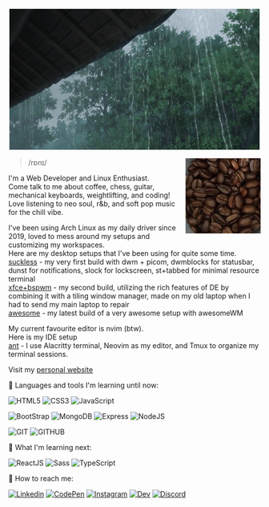 <p align="center">
<picture>
<img max-width="50%" height="auto" src="./.github/raining.gif">
</picture>
</p>

<p style={ display: inline }>
<picture>
<img align="right" src="./.github/coffee.jpg">
</picture>
</p>

> /rɒnɪ/

I'm a Web Developer and Linux Enthusiast. <br/>
Come talk to me about coffee, chess, guitar, mechanical keyboards, weightlifting, and coding! <br/>
Love listening to neo soul, r&b, and soft pop music for the chill vibe. <br/>

I've been using Arch Linux as my daily driver since 2019, loved to mess around my setups and customizing my workspaces. <br/>
Here are my desktop setups that I've been using for quite some time. <br/>
[suckless](https://www.github.com/ronylee11/suckless) - my very first build with dwm + picom, dwmblocks for statusbar, dunst for notifications, slock for lockscreen, st+tabbed for minimal resource terminal <br/>
[xfce+bspwm](https://www.github.com/ronylee11/xfce-bspwm) - my second build, utilizing the rich features of DE by combining it with a tiling window manager, made on my old laptop when I had to send my main laptop to repair <br/>
[awesome](https://www.github.com/ronylee11/awesome) - my latest build of a very awesome setup with awesomeWM <br/>

My current favourite editor is nvim (btw).<br/>
Here is my IDE setup <br/>
[ant](https://www.github.com/ronylee11/ant) - I use Alacritty terminal, Neovim as my editor, and Tmux to organize my terminal sessions. <br/>

Visit my [personal website](https://rony.is-a.dev)

🧰 Languages and tools I'm learning until now: <br/>

<p>
<picture>
<source media="(prefers-color-scheme: light)" srcset="https://img.shields.io/static/v1?label=&message=HTML5&color=%23E34F26&style=for-the-badge&logo=html5&logoColor=whitesmoke"></source>
<source media="(prefers-color-scheme: dark)" srcset="https://img.shields.io/static/v1?label=&message=HTML5&color=%23E34F26&style=for-the-badge&logo=html5&logoColor=whitesmoke"></source>
<img src="https://img.shields.io/static/v1?label=&message=HTML5&color=%23E34F26&style=for-the-badge&logo=html5&logoColor=whitesmoke" alt="HTML5">
</picture>

<picture>
<source media="(prefers-color-scheme: light)" srcset="https://img.shields.io/static/v1?label=&message=CSS3&color=%231572B6&style=for-the-badge&logo=css3&logoColor=whitesmoke"></source>
<source media="(prefers-color-scheme: dark)" srcset="https://img.shields.io/static/v1?label=&message=CSS3&color=%231572B6&style=for-the-badge&logo=css3&logoColor=whitesmoke"></source>
<img src="https://img.shields.io/static/v1?label=&message=CSS3&color=%231572B6&style=for-the-badge&logo=css3&logoColor=whitesmoke" alt="CSS3">
</picture>

<picture>
<source media="(prefers-color-scheme: light)" srcset="https://img.shields.io/static/v1?label=&message=Javascript&color=%23F7DF1E&style=for-the-badge&logo=javascript&logoColor=grey"></source>
<source media="(prefers-color-scheme: dark)" srcset="https://img.shields.io/static/v1?label=&message=Javascript&color=%23F7DF1E&style=for-the-badge&logo=javascript&logoColor=grey"></source>
<img src="https://img.shields.io/static/v1?label=&message=Javascript&color=%23F7DF1E&style=for-the-badge&logo=javascript&logoColor=grey" alt="JavaScript">
</picture> <br/>
</p>

<p>
<picture>
<source media="(prefers-color-scheme: light)" srcset="https://img.shields.io/static/v1?label=&message=BOOTSTRAP&color=blueviolet&style=for-the-badge&logo=bootstrap&logoColor=whitesmoke"></source>
<source media="(prefers-color-scheme: dark)" srcset="https://img.shields.io/static/v1?label=&message=BOOTSTRAP&color=blueviolet&style=for-the-badge&logo=bootstrap&logoColor=whitesmoke"></source>
<img src="https://img.shields.io/static/v1?label=&message=BOOTSTRAP&color=blueviolet&style=for-the-badge&logo=bootstrap&logoColor=whitesmoke" alt="BootStrap">
</picture>
<picture>
<source media="(prefers-color-scheme: light)" srcset="https://img.shields.io/static/v1?label=&message=MONGODB&color=brightgreen&style=for-the-badge&logo=mongoDB&logoColor=whitesmoke"></source>
<source media="(prefers-color-scheme: dark)" srcset="https://img.shields.io/static/v1?label=&message=MONGODB&color=brightgreen&style=for-the-badge&logo=mongoDB&logoColor=whitesmoke"></source>
<img src="https://img.shields.io/static/v1?label=&message=MONGODB&color=brightgreen&style=for-the-badge&logo=mongoDB&logoColor=whitesmoke" alt="MongoDB">
</picture>
<picture>
<source media="(prefers-color-scheme: light)" srcset="https://img.shields.io/static/v1?label=&message=EXPRESS&color=grey&style=for-the-badge&logo=express&logoColor=whitesmoke"></source>
<source media="(prefers-color-scheme: dark)" srcset="https://img.shields.io/static/v1?label=&message=EXPRESS&color=grey&style=for-the-badge&logo=express&logoColor=whitesmoke"></source>
<img src="https://img.shields.io/static/v1?label=&message=EXPRESS&color=grey&style=for-the-badge&logo=express&logoColor=whitesmoke" alt="Express">
</picture>
<picture>
<source media="(prefers-color-scheme: light)" srcset="https://img.shields.io/static/v1?label=&message=NODE.JS&color=green&style=for-the-badge&logo=node.js&logoColor=whitesmoke"></source>
<source media="(prefers-color-scheme: dark)" srcset="https://img.shields.io/static/v1?label=&message=NODE.JS&color=green&style=for-the-badge&logo=node.js&logoColor=whitesmoke"></source>
<img src="https://img.shields.io/static/v1?label=&message=NODE.JS&color=green&style=for-the-badge&logo=node.js&logoColor=whitesmoke" alt="NodeJS">
</picture>
</p>

<p>
<picture>
<source media="(prefers-color-scheme: light)" srcset="https://img.shields.io/static/v1?label=&message=GIT&color=%23F05032&style=for-the-badge&logo=git&logoColor=whitesmoke"></source>
<source media="(prefers-color-scheme: dark)" srcset="https://img.shields.io/static/v1?label=&message=GIT&color=%23F05032&style=for-the-badge&logo=git&logoColor=whitesmoke"></source>
<img src="https://img.shields.io/static/v1?label=&message=GIT&color=%23F05032&style=for-the-badge&logo=git&logoColor=whitesmoke" alt="GIT">
</picture>
<picture>
<source media="(prefers-color-scheme: light)" srcset="https://img.shields.io/static/v1?label=&message=GITHUB&color=%23181717&style=for-the-badge&logo=github&logoColor=whitesmoke"></source>
<source media="(prefers-color-scheme: dark)" srcset="https://img.shields.io/static/v1?label=&message=GITHUB&color=%23181717&style=for-the-badge&logo=github&logoColor=whitesmoke"></source>
<img src="https://img.shields.io/static/v1?label=&message=GITHUB&color=%23181717&style=for-the-badge&logo=github&logoColor=whitesmoke" alt="GITHUB">
</picture>
</p>

📖 What I'm learning next: <br/>

<p>
<picture>
<source media="(prefers-color-scheme: light)" srcset="https://img.shields.io/static/v1?label=&message=REACT.JS&color=%2361DAFB&style=for-the-badge&logo=react&logoColor=grey"></source>
<source media="(prefers-color-scheme: dark)" srcset="https://img.shields.io/static/v1?label=&message=REACT.JS&color=%2361DAFB&style=for-the-badge&logo=react&logoColor=grey"></source>
<img src="https://img.shields.io/static/v1?label=&message=REACT.JS&color=%2361DAFB&style=for-the-badge&logo=react&logoColor=grey" alt="ReactJS">
</picture>
<picture>
<source media="(prefers-color-scheme: light)" srcset="https://img.shields.io/static/v1?label=&message=SASS&color=%23CC6699&style=for-the-badge&logo=sass&logoColor=whitesmoke"></source>
<source media="(prefers-color-scheme: dark)" srcset="https://img.shields.io/static/v1?label=&message=SASS&color=%23CC6699&style=for-the-badge&logo=sass&logoColor=whitesmoke"></source>
<img src="https://img.shields.io/static/v1?label=&message=SASS&color=%23CC6699&style=for-the-badge&logo=sass&logoColor=whitesmoke" alt="Sass">
</picture>
<picture>
<source media="(prefers-color-scheme: light)" srcset="https://img.shields.io/static/v1?label=&message=Typescript&color=%233178C6&style=for-the-badge&logo=typescript&logoColor=03256C"></source>
<source media="(prefers-color-scheme: dark)" srcset="https://img.shields.io/static/v1?label=&message=Typescript&color=%233178C6&style=for-the-badge&logo=typescript&logoColor=03256C"></source>
<img src="https://img.shields.io/static/v1?label=&message=Typescript&color=%233178C6&style=for-the-badge&logo=typescript&logoColor=03256C" alt="TypeScript">
</picture>
</p>

📱 How to reach me: <br/>

[![Linkedin](https://img.shields.io/static/v1?label=&message=Linkedin&color=0A66C2&style=for-the-badge&logo=linkedin&logoColor=whitesmoke)](https://www.linkedin.com/in/ronylee11)
[![CodePen](https://img.shields.io/static/v1?label=&message=Codepen&color=%23000000&style=for-the-badge&logo=codepen&logoColor=whitesmoke)](https://codepen.io/ronylee)
[![Instagram](https://img.shields.io/static/v1?label=&message=Instagram&color=lightpink&style=for-the-badge&logo=instagram&logoColor=black)](https://www.instagram.com/rongyil33/)
[![Dev](https://img.shields.io/static/v1?label=&message=DEV&color=%230A0A0A&style=for-the-badge&logo=dev.to)](https://dev.to/ronylee11)
[![Discord](https://img.shields.io/badge/Discord-%235865F2.svg?style=for-the-badge&logo=discord&logoColor=white)](https://discordapp.com/users/834300211106676736)
